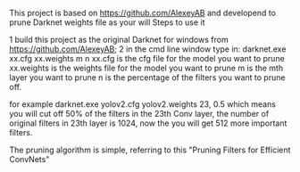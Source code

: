 This project is based on https://github.com/AlexeyAB and developend to prune Darknet weights file as your will
Steps to use it 

1 build this project as the original Darknet for windows from  https://github.com/AlexeyAB;
2 in the cmd line window type in:
  darknet.exe xx.cfg xx.weights m n
xx.cfg is the cfg file for the model you want to prune
xx.weights is the weights file for the model you want to prune
m is the mth layer you want to prune
n is the percentage of the filters you want to prune off.

for example  darknet.exe yolov2.cfg yolov2.weights 23, 0.5 which means you will cut off 50% of the filters in the 23th Conv layer, the number of original filters in 23th layer is 1024, now the you will get 512 more important filters.

The pruning algorithm is simple, referring to this "Pruning Filters for Efficient ConvNets"
